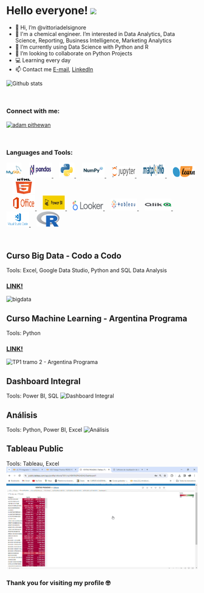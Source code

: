 <h1> Hello everyone! <img src = "https://raw.githubusercontent.com/MartinHeinz/MartinHeinz/master/wave.gif" width = 30px> </h1>
<p align='center'>
</p>

- 👋 Hi, I’m @vittoriadelsignore
- 👀 I'm a chemical engineer. I’m interested in Data Analytics, Data Science, Reporting, Business Intelligence, Marketing Analytics
- 🌱 I’m currently using Data Science with Python and R
- 💞️ I’m looking to collaborate on Python Projects
- 💻 Learning every day
- 📫 Contact me [E-mail](mailto:vdelsignore@gmail.com), [LinkedIn](https://www.linkedin.com/in/vittoriadelsignore/)

![Github stats](https://github-readme-stats.vercel.app/api?username=vittoriadelsignore)


<br>

<h3 align="left">Connect with me:</h3>
<p align="left">
  <a href="https://www.linkedin.com/in/vittoriadelsignore/" target="blank"><img align="center"
      src="https://raw.githubusercontent.com/rahuldkjain/github-profile-readme-generator/master/src/images/icons/Social/linked-in-alt.svg"
      alt="adam pithewan" height="30" width="40" /></a>
</p>

<br>

<h3 align="left">Languages and Tools:</h3>
<p align="left"> <a href="https://developer.android.com" target="_blank" rel="noreferrer"> 
<a href="https://www.mysql.com/" target="_blank" rel="noreferrer"> <img
      src="https://raw.githubusercontent.com/devicons/devicon/master/icons/mysql/mysql-original-wordmark.svg"
      alt="mysql" width="40" height="40" /> </a> 
      &nbsp&nbsp&nbsp <a href="https://pandas.pydata.org/" target="_blank" rel="noreferrer"> <img
      src="https://github.com/vittoriadelsignore/vittoriadelsignore/blob/main/pandas.png"
      alt="pandas" width="60" height="40" /> </a>  
      &nbsp&nbsp&nbsp <a href="https://www.python.org" target="_blank" rel="noreferrer"> <img
      src="https://raw.githubusercontent.com/devicons/devicon/master/icons/python/python-original.svg" alt="python"
      width="40" height="40" /> </a>  
      &nbsp&nbsp&nbsp <a href="https://www.numpy.org" target="_blank" rel="noreferrer"> <img
      src="https://github.com/vittoriadelsignore/vittoriadelsignore/blob/main/Logo%20Numpy.png" alt="numpy"
      width="60" height="40" /> </a>  
      &nbsp&nbsp&nbsp <a href="https://www.jupyter.org" target="_blank" rel="noreferrer"> <img
      src="https://github.com/vittoriadelsignore/vittoriadelsignore/blob/main/Jupyter.svg" alt="jupyter"
      width="60" height="30" /> </a> 
      &nbsp&nbsp&nbsp <a href="https://www.matplotlib.org" target="_blank" rel="noreferrer"> <img
      src="https://github.com/vittoriadelsignore/vittoriadelsignore/blob/main/Matplotlib.svg" alt="matplotlib"
      width="60" height="40" /> </a> 
      &nbsp&nbsp&nbsp <a href="https://www.scikit-learn.org" target="_blank" rel="noreferrer"> <img
      src="https://github.com/vittoriadelsignore/vittoriadelsignore/blob/main/scikit-learn-logo-small.png" alt="scikit-learn"
      width="60" height="30" /> </a> 
      &nbsp&nbsp&nbsp <a href="https://www.lenguajehtml.com" target="_blank" rel="noreferrer"> <img
      src="https://github.com/vittoriadelsignore/vittoriadelsignore/blob/main/html.png" alt="html"
      width="60" height="40" /> </a> 
      <br>
      &nbsp&nbsp&nbsp <a href="https://www.office.com" target="_blank" rel="noreferrer"> <img
      src="https://github.com/vittoriadelsignore/vittoriadelsignore/blob/main/Office%20Logo.png" alt="Office"
      width="60" height="40" /> </a> 
      &nbsp&nbsp&nbsp <a href="https://powerbi.microsoft.com/es-es/" target="_blank" rel="noreferrer"> <img
      src="https://github.com/vittoriadelsignore/vittoriadelsignore/blob/main/Power%20BI%20Logo.png" alt="Power BI"
      width="60" height="40" /> </a> 
      &nbsp&nbsp&nbsp <a href="https://lookerstudio.google.com/u/0/navigation/reporting" target="_blank" rel="noreferrer"> <img
      src="https://github.com/vittoriadelsignore/vittoriadelsignore/blob/main/Looker%20Logo.png" alt="Looker Studio"
      width="80" height="25" /> </a> 
      &nbsp&nbsp&nbsp <a href="https://www.tableau.com/" target="_blank" rel="noreferrer"> <img
      src="https://github.com/vittoriadelsignore/vittoriadelsignore/blob/main/Tableau%20Logo.png" alt="Tableau"
      width="70" height="30" /> </a> 
      &nbsp&nbsp&nbsp <a href="https://www.qlik.com/us" target="_blank" rel="noreferrer"> <img
      src="https://github.com/vittoriadelsignore/vittoriadelsignore/blob/main/Qlik%20Logo.png" alt="Qlik"
      width="70" height="30" /> </a> 
      &nbsp&nbsp&nbsp <a href="https://code.visualstudio.com/" target="_blank" rel="noreferrer"> <img
      src="https://github.com/vittoriadelsignore/vittoriadelsignore/blob/main/VSC%20Logo.png" alt="Visual Studio Code"
      width="60" height="40" /> </a>
      &nbsp&nbsp&nbsp <a href="https://www.r-project.org/" target="_blank" rel="noreferrer"> <img
      src="https://github.com/vittoriadelsignore/vittoriadelsignore/blob/main/Logo%20R.png" alt="R"
      width="60" height="40" /> </a>
</p>

<br>
  
## Curso Big Data - Codo a Codo 
Tools: Excel, Google Data Studio, Python and SQL Data Analysis 
### [LINK!](https://deepnote.com/@vittoriadelsignore/TP-Final-Integrador-VDS-c04b03e7-afb4-45d4-99ac-cc965e6430ce)
![bigdata](https://github.com/vittoriadelsignore/vittoriadelsignore/blob/main/TP%20Final%20gif.gif)
  
## Curso Machine Learning - Argentina Programa 
Tools: Python
### [LINK!](https://github.com/vittoriadelsignore/CURSO_ARGENTINA_PROGRAMA/blob/master/TRAMO%202/v3.%20TP%20Integrador%201%20-%20Vittoria%20Del%20Signore%20(Individual)%20.ipynb)
![TP1 tramo 2 - Argentina Programa](https://github.com/vittoriadelsignore/CURSO_ARGENTINA_PROGRAMA/blob/master/TRAMO%202/v3.%20TP%20Integrador%201%20-%20Vittoria%20Del%20Signore%20(Individual)%20.ipynb%20-%20Colaboratory%20-%20Google%20Chrome%202024-02-12%2022-28-49.gif)

## Dashboard Integral
Tools: Power BI, SQL
![Dashboard Integral](https://github.com/vittoriadelsignore/Dashboard-Integral/blob/master/MDW%20-%20PowerPoint%202024-02-14%2018-44-10.gif)

## Análisis 
Tools: Python, Power BI, Excel
![Análisis](https://github.com/vittoriadelsignore/vittoriadelsignore/blob/main/Analisis%20Diagnostico%20Bajas%20de%20Carrefour%20(circulo%20super)%20-%20PowerPoint%202024-02-11%2011-59-15.gif)

## Tableau Public 
Tools: Tableau, Excel
![Dashboard](https://github.com/vittoriadelsignore/Tableau_Public/blob/master/VENTAS%20PASADAS%20_%20Tableau%20Public%20-%20Google%20Chrome%202024-02-12%2022-37-24.gif)

### Thank you for visiting my profile 🤓 

<!---
vittoriadelsignore/vittoriadelsignore is a ✨ special ✨ repository because its `README.md` (this file) appears on your GitHub profile.
You can click the Preview link to take a look at your changes.
--->
